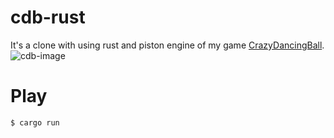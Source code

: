 # cdb-rust
It's a clone with using rust and piston engine of my game [CrazyDancingBall](https://github.com/ryo33/CrazyDancingBall).  
![cdb-image](https://cloud.githubusercontent.com/assets/8780513/10998373/0cbd09a2-84d8-11e5-9373-1e2b3a9b12e1.png)

# Play
```
$ cargo run
```
